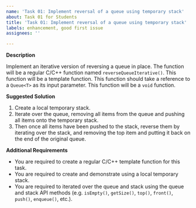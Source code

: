 ```yaml
---
name: 'Task 01: Implement reversal of a queue using temporary stack'
about: Task 01 for Students
title: 'Task 01: Implement reversal of a queue using temporary stack'
labels: enhancement, good first issue
assignees: ''

---
```


**Description**

Implement an iterative version of reversing a queue in place.  The function will be 
a regular C/C++ function named `reverseQueueIterative()`.  This function will be
a template function.  This function should take a reference to a `Queue<T>` as its
input parameter.  This function will be a `void` function.

**Suggested Solution**

1. Create a local temporary stack.
2. Iterate over the queue, removing all items from the queue and pushing
   all items onto the temporary stack.
3. Then once all items have been pushed to the stack, reverse them by
   iterating over the stack, and removing the top item and putting it
   back on the end of the original queue.

**Additional Requirements**

- You are required to create a regular C/C++ template function for this task.
- You are required to create and demonstrate using a local temporary stack.
- You are required to iterated over the queue and stack using the queue and
  stack API methods (e.g. `isEmpty()`, `getSize()`, `top()`, `front()`, 
  `push()`, `enqueue()`, etc.).
